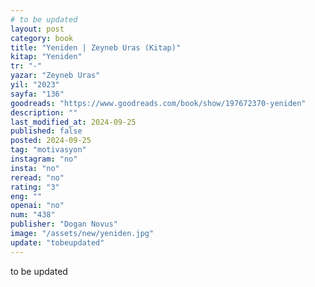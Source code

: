 ```yaml
---
# to be updated
layout: post
category: book
title: "Yeniden | Zeyneb Uras (Kitap)"
kitap: "Yeniden"
tr: "-"
yazar: "Zeyneb Uras"
yil: "2023"
sayfa: "136"
goodreads: "https://www.goodreads.com/book/show/197672370-yeniden"
description: ""
last_modified_at: 2024-09-25
published: false
posted: 2024-09-25
tag: "motivasyon"
instagram: "no"
insta: "no"
reread: "no"
rating: "3"
eng: ""
openai: "no"
num: "438"
publisher: "Dogan Novus"
image: "/assets/new/yeniden.jpg"
update: "tobeupdated"
---
```


to be updated
